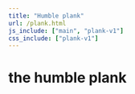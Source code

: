 ```yaml
---
title: "Humble plank"
url: /plank.html
js_include: ["main", "plank-v1"]
css_include: ["plank-v1"]
---
```

# the humble plank
